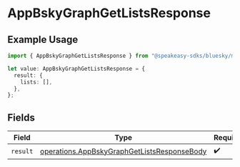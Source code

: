 # AppBskyGraphGetListsResponse

## Example Usage

```typescript
import { AppBskyGraphGetListsResponse } from "@speakeasy-sdks/bluesky/models/operations";

let value: AppBskyGraphGetListsResponse = {
  result: {
    lists: [],
  },
};
```

## Fields

| Field                                                                                                      | Type                                                                                                       | Required                                                                                                   | Description                                                                                                |
| ---------------------------------------------------------------------------------------------------------- | ---------------------------------------------------------------------------------------------------------- | ---------------------------------------------------------------------------------------------------------- | ---------------------------------------------------------------------------------------------------------- |
| `result`                                                                                                   | [operations.AppBskyGraphGetListsResponseBody](../../models/operations/appbskygraphgetlistsresponsebody.md) | :heavy_check_mark:                                                                                         | N/A                                                                                                        |